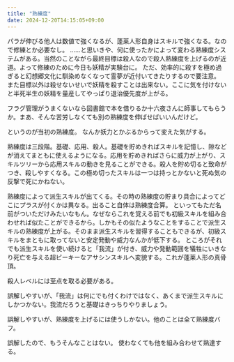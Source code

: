 ```yaml
---
title: "熟練度"
date: 2024-12-20T14:15:05+09:00
---
```

パラが伸びる他人は数値で強くなるが、蓬莱人形自身はスキルで強くなる。なので修練とか必要なし。
……と思いきや、何に使ったかによって変わる熟練度システムがある。当然のことながら最終目標は殺人なので殺人熟練度を上げるのが近道。よって修練のために今日も妖精が実験台に。
ただ、効率的に殺すを極め過ぎると幻想郷文化に馴染めなくなって霊夢が近付いてきたりするので要注意。
また目標以外は殺せないせいで妖精を殺すことは出来ない。ここに気を付けないと半死半生の妖精を量産してやっぱり退治優先度が上がる。

フラグ管理がうまくないなら図書館で本を借りるか十六夜さんに師事してもらうか。まあ、そんな苦労しなくても別の熟練度を伸ばせばいいんだけど。

というのが当初の熟練度。
なんか妖力とかぶるからって変えた気がする。

熟練度は三段階。基礎、応用、殺人。基礎を貯めきればスキルを記憶し、隙などが消えてまともに使えるようになる。応用を貯めきればさらに威力が上がり、スキルツリーから応用スキルの動きを見ることができる。殺人を貯め切ると致命がつき、殺しやすくなる。この極め切ったスキルは一つは持っとかないと死ぬ気の反撃で死にかねない。

熟練度によって派生スキルが出てくる。その時の熟練度の貯まり具合によってどこにプラスが付くかは異なる。出ること自体は熟練度合算。
といってもただ名前がついただけみたいなもん。なぜならこれを覚える前でも初級スキルを組み合わせれば似たことができるから。しかもその似たようなことをすることで派生スキルの熟練度が上がる。そのまま派生スキルを習得することもできるが、初級スキルをまともに取ってないと安定発動や威力なんかが低下する。
ところがそれでも派生スキルを使い続けると「我流」が付き、威力や発動範囲を犠牲にいきなり死亡を与える超ピーキーなアサシンスキルへ変貌する。これが蓬莱人形の真骨頂。

殺人レベルには至点を取る必要がある。

誤解しやすいが、「我流」は何にでも付くわけではなく、あくまで派生スキルにしかつかない。我流だろうと基礎はきっちりやりましょう。

誤解しやすいが、熟練度を上げるには使うしかない。他のことは全て熟練度バフ。

誤解したので、もうそんなことはない。
使わなくても他を組み合わせて熟達する。
